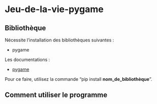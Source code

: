# Jeu-de-la-vie-pygame
## Bibliothèque
Nécessite l’installation des bibliothèques suivantes : 
- pygame
  
Les documentations :
- [pygame](https://pypi.org/project/pygame/)

Pour ce faire, utilisez la commande “pip install __nom_de_bibliothèque__”.


## Comment utiliser le programme
